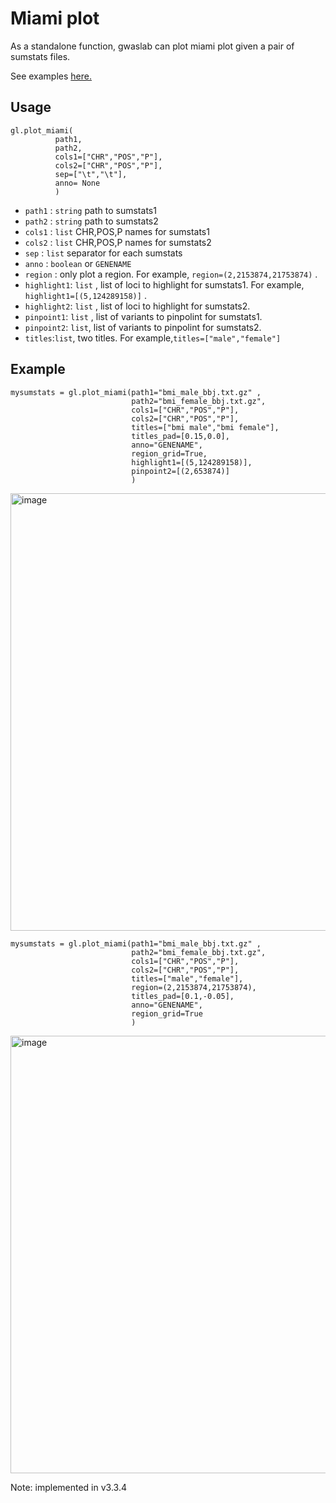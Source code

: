 # Miami plot

As a standalone function, gwaslab can plot miami plot given a pair of sumstats files.

See examples [here.](https://cloufield.github.io/gwaslab/visualization_miami/)

## Usage

```
gl.plot_miami( 
          path1,
          path2,
          cols1=["CHR","POS","P"],
          cols2=["CHR","POS","P"],
          sep=["\t","\t"],
          anno= None
          )
```

- `path1` : `string` path to sumstats1
- `path2` : `string` path to sumstats2
- `cols1` : `list` CHR,POS,P names for sumstats1
- `cols2` : `list` CHR,POS,P names for sumstats2
- `sep`   : `list` separator for each sumstats
- `anno`  : `boolean` or `GENENAME`
- `region` : only plot a region. For example, `region=(2,2153874,21753874)` .
- `highlight1`: `list` , list of loci to highlight for sumstats1. For example, `highlight1=[(5,124289158)]` .
- `highlight2`: `list` , list of loci to highlight for sumstats2. 
- `pinpoint1`: `list` , list of variants to pinpolint for sumstats1.
- `pinpoint2`: `list`,  list of variants to pinpolint for sumstats2.
- `titles`:`list`, two titles. For example,`titles=["male","female"]`

## Example

```
mysumstats = gl.plot_miami(path1="bmi_male_bbj.txt.gz" ,
                           path2="bmi_female_bbj.txt.gz",
                           cols1=["CHR","POS","P"],
                           cols2=["CHR","POS","P"],
                           titles=["bmi male","bmi female"],
                           titles_pad=[0.15,0.0],
                           anno="GENENAME",
                           region_grid=True,
                           highlight1=[(5,124289158)],
                           pinpoint2=[(2,653874)]
                           )
```

<img width="700" alt="image" src="https://user-images.githubusercontent.com/40289485/197526569-7850041d-e247-4f69-8505-ef7750a6d4de.png">

```
mysumstats = gl.plot_miami(path1="bmi_male_bbj.txt.gz" ,
                           path2="bmi_female_bbj.txt.gz",
                           cols1=["CHR","POS","P"],
                           cols2=["CHR","POS","P"],
                           titles=["male","female"],
                           region=(2,2153874,21753874),
                           titles_pad=[0.1,-0.05],
                           anno="GENENAME",
                           region_grid=True
                           )
```

<img width="700" alt="image" src="https://user-images.githubusercontent.com/40289485/197531327-8fdd51d0-e21f-4da2-9e2d-c4f8a8bd5285.png">

Note: implemented in v3.3.4
